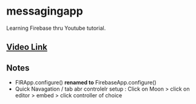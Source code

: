 # messagingapp
Learning Firebase thru Youtube tutorial.

## [Video Link](https://www.youtube.com/watch?v=PMbqo7ue_u0&list=PLMRqhzcHGw1ZRUB86rmNqG15Sr5jV-2NU&index=1)

## Notes
- FIRApp.configure() __renamed to__ FirebaseApp.configure()
- Quick Navagation / tab abr controlelr setup : Click on Moon > click on editor > embed > click controller of choice
